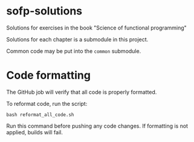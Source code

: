 # sofp-solutions

Solutions for exercises in the book "Science of functional programming"

Solutions for each chapter is a submodule in this project.

Common code may be put into the `common` submodule.

# Code formatting

The GitHub job will verify that all code is properly formatted.

To reformat code, run the script:

`bash reformat_all_code.sh`

Run this command before pushing any code changes. If formatting is not applied, builds will fail.
